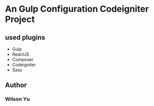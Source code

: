 # An Gulp Configuration Codeigniter Project
## used plugins
 - Gulp
 - ReactJS
 - Composer
 - Codeigniter
 - Sass

## Author
### Wilson Yu
